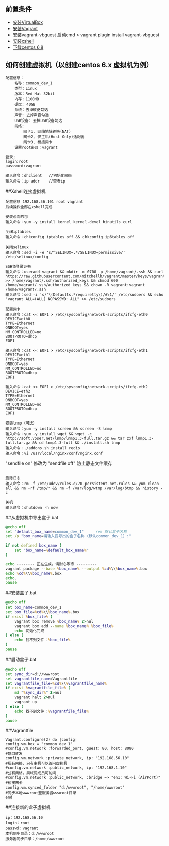 ## 前置条件
- [安装VirtualBox](https://www.virtualbox.org/wiki/Downloads)
- [安装Vagrant](https://www.vagrantup.com/downloads.html)
- 安装vagrant-vbguest 启动cmd > vagrant plugin install vagrant-vbguest
- [安装xshell](http://www.netsarang.com/download/down_xsh.html)
- [下载centos 6.8](http://mirrors.163.com/centos/6.8/isos/i386/CentOS-6.8-i386-minimal.iso)    
    

    
    
## 如何创建虚拟机（以创建centos 6.x 虚拟机为例）
```
配置信息：
    名称：common_dev_1
    类型：Linux
    版本：Red Hat 32bit
    内存：1100MB
    硬盘: 40GB
    系统：去掉软驱勾选
    声音: 去掉声音勾选
    USB设备: 去掉USB设备勾选
    网络:
        网卡1, 网络地址转换(NAT)
        网卡2, 仅主机(Host-Only)适配器
        网卡3, 桥接网卡
    设置root密码：vagrant

登录：
login:root
password:vagrant

输入命令：dhclient   //初始化网络
输入命令：ip addr    //查看ip
```




##Xshell连接虚拟机
```
配置信息 192.168.56.101 root vagrant
后续操作全部在xshell完成

安装必需的包
输入命令：yum -y install kernel kernel-devel binutils curl

关闭iptables
输入命令：chkconfig iptables off && chkconfig ip6tables off

关闭selinux
输入命令：sed -i -e 's/^SELINUX=.*/SELINUX=permissive/' /etc/selinux/config

SSH免登录证书
输入命令：useradd vagrant && mkdir -m 0700 -p /home/vagrant/.ssh && curl https://raw.githubusercontent.com/mitchellh/vagrant/master/keys/vagrant.pub >> /home/vagrant/.ssh/authorized_keys && chmod 600 /home/vagrant/.ssh/authorized_keys && chown -R vagrant:vagrant /home/vagrant/.ssh
输入命令：sed -i 's/^\(Defaults.*requiretty\)/#\1/' /etc/sudoers && echo "vagrant ALL=(ALL) NOPASSWD: ALL" >> /etc/sudoers

配置网卡
输入命令：cat << EOF1 > /etc/sysconfig/network-scripts/ifcfg-eth0
DEVICE=eth0
TYPE=Ethernet
ONBOOT=yes
NM_CONTROLLED=no
BOOTPROTO=dhcp
EOF1

输入命令：cat << EOF1 > /etc/sysconfig/network-scripts/ifcfg-eth1
DEVICE=eth1
TYPE=Ethernet
ONBOOT=yes
NM_CONTROLLED=no
BOOTPROTO=dhcp
EOF1

输入命令：cat << EOF1 > /etc/sysconfig/network-scripts/ifcfg-eth2
DEVICE=eth2
TYPE=Ethernet
ONBOOT=yes
NM_CONTROLLED=no
BOOTPROTO=dhcp
EOF1

安装lnmp（可选）
输入命令：yum -y install screen && screen -S lnmp
输入命令：yum -y install wget && wget -c http://soft.vpser.net/lnmp/lnmp1.3-full.tar.gz && tar zxf lnmp1.3-full.tar.gz && cd lnmp1.3-full && ./install.sh lnmp
输入命令：./addons.sh install redis 
输入命令：vi /usr/local/nginx/conf/nginx.conf
```
"sendfile on" 修改为 "sendfile off"
防止静态文件缓存
``` 

删除日志
输入命令：rm -f /etc/udev/rules.d/70-persistent-net.rules && yum clean all && rm -rf /tmp/* && rm -f /var/log/wtmp /var/log/btmp && history -c

关机
输入命令：shutdown -h now
```



##从虚拟机中导出盒子.bat
```bat
@echo off
set "default_box_name=common_dev_1"     rem 默认盒子名称
set /p "box_name=请输入要导出的盒子名称（默认common_dev_1）:"

if not defined box_name (
    set "box_name=%default_box_name%"
)

echo -------- 正在生成，请耐心等待 ---------
vagrant package --base %box_name% --output %cd%\\%box_name%.box
echo %cd%\\%box_name%.box
echo.
pause
```




##安装盒子.bat
```bat
@echo off
set box_name=common_dev_1
set box_file=%cd%\\%box_name%.box
if exist %box_file% (
    vagrant box remove %box_name% 2>nul
    vagrant box add --name %box_name% %box_file%
    echo 初始化完成
) else (
    echo 找不到文件：%box_file%
)
pause
```



##启动盒子.bat
```bat
@echo off
set sync_dir=d://wwwroot
set vagrantfile_name=Vagrantfile
set vagrantfile_file=%cd%\\%vagrantfile_name%
if exist %vagrantfile_file% (
    md "%sync_dir%" 2>nul
    vagrant halt 2>nul
    vagrant up
) else (
    echo 找不到文件：%vagrantfile_file%
)
pause
```



##Vagrantfile
```
Vagrant.configure(2) do |config| 
config.vm.box = "common_dev_1"
#config.vm.network :forwarded_port, guest: 80, host: 8080               #端口转发
config.vm.network :private_network, ip: "192.168.56.10"                 #私有网络，只有主机可以访问虚拟机
#config.vm.network :public_network, ip: "192.168.1.10"                  #公有网络，局域网成员可访问
#config.vm.network :public_network, :bridge => "en1: Wi-Fi (AirPort)"   #桥接网卡
config.vm.synced_folder "d:/wwwroot", "/home/wwwroot"                   #同步本地wwwroot至服务器wwwroot目录
end
```



##连接新的盒子虚拟机
```
ip：192.168.56.10
login：root
passwd：vagrant
本机同步目录：d:/wwwroot
服务器同步目录：/home/wwwroot
```
